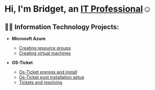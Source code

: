 <h1>Hi, I'm Bridget, an <a href="https://www.linkedin.com/in/bozuna92/">IT Professional</a>☺</h1>

<h2>👨‍💻 Information Technology Projects:</h2>

- <b>Microsoft Azure</b>
  - [Creating resource groups](https://github.com/bozuna92/Creating-resource-group)
  - [Creating virtual machines](https://github.com/bozuna92/virtual-machines)
 
- <b>OS-Ticket</b>
  - [Os-Ticket prereqs and install](https://github.com/bozuna92/Creating-resource-group)
  - [Os-Ticket post installation setup](https://github.com/bozuna92/Os-ticket-post-installation-setup)
  - [Tickets and resolving](https://github.com/bozuna92/Tickets-and-ticket-lifecycle)
  


